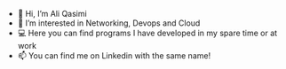 - 👋 Hi, I’m Ali Qasimi
- 👀 I’m interested in Networking, Devops and Cloud
- 💻 Here you can find programs I have developed in my spare time or at work
- 📫 You can find me on Linkedin with the same name!

<!---
ali-qasimi/ali-qasimi is a ✨ special ✨ repository because its `README.md` (this file) appears on your GitHub profile.
You can click the Preview link to take a look at your changes.
--->
